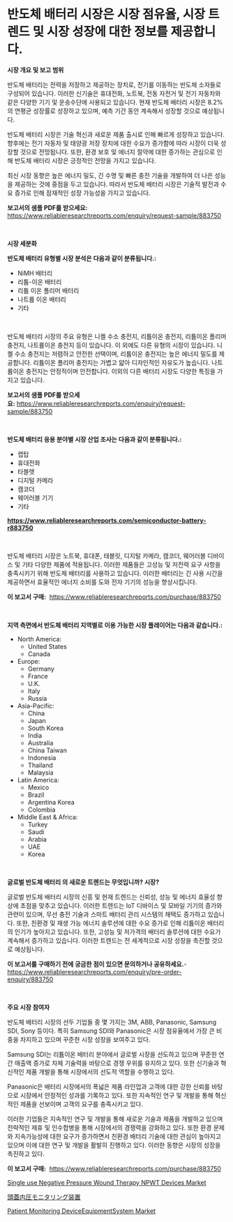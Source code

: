 <p><h1>반도체 배터리 시장은 시장 점유율, 시장 트렌드 및 시장 성장에 대한 정보를 제공합니다.</h1></p><p><strong>시장 개요 및 보고 범위</strong></p>
<p><p>반도체 배터리는 전력을 저장하고 제공하는 장치로, 전기를 이동하는 반도체 소자들로 구성되어 있습니다. 이러한 신기술은 휴대전화, 노트북, 전동 자전거 및 전기 자동차와 같은 다양한 기기 및 운송수단에 사용되고 있습니다. 현재 반도체 배터리 시장은 8.2%의 연평균 성장률로 성장하고 있으며, 예측 기간 동안 계속해서 성장할 것으로 예상됩니다. </p><p>반도체 배터리 시장은 기술 혁신과 새로운 제품 출시로 인해 빠르게 성장하고 있습니다. 향후에는 전기 자동차 및 태양광 저장 장치에 대한 수요가 증가함에 따라 시장이 더욱 성장할 것으로 전망됩니다. 또한, 환경 보호 및 에너지 절약에 대한 증가하는 관심으로 인해 반도체 배터리 시장은 긍정적인 전망을 가지고 있습니다.</p><p>최신 시장 동향은 높은 에너지 밀도, 긴 수명 및 빠른 충전 기술을 개발하여 더 나은 성능을 제공하는 것에 중점을 두고 있습니다. 따라서 반도체 배터리 시장은 기술적 발전과 수요 증가로 인해 잠재적인 성장 가능성을 가지고 있습니다.</p></p>
<p><strong>보고서의 샘플 PDF를 받으세요:</strong> <a href="https://www.reliableresearchreports.com/enquiry/request-sample/883750">https://www.reliableresearchreports.com/enquiry/request-sample/883750</a></p>
<p>&nbsp;</p>
<p><strong>시장 세분화</strong></p>
<p><strong>반도체 배터리 유형별 시장 분석은 다음과 같이 분류됩니다.:</strong></p>
<p><ul><li>NiMH 배터리</li><li>리튬-이온 배터리</li><li>리튬 이온 폴리머 배터리</li><li>나트륨 이온 배터리</li><li>기타</li></ul></p>
<p>&nbsp;</p>
<p><p>반도체 배터리 시장의 주요 유형은 니켈 수소 충전지, 리튬이온 충전지, 리튬이온 폴리머 충전지, 나트륨이온 충전지 등이 있습니다. 이 외에도 다른 유형의 시장이 있습니다. 니켈 수소 충전지는 저렴하고 안전한 선택이며, 리튬이온 충전지는 높은 에너지 밀도를 제공합니다. 리튬이온 폴리머 충전지는 가볍고 얇아 디자인적인 자유도가 높습니다. 나트륨이온 충전지는 안정적이며 안전합니다. 이외의 다른 배터리 시장도 다양한 특징을 가지고 있습니다.</p></p>
<p><strong>보고서의 샘플 PDF를 받으세요:</strong>&nbsp;<a href="https://www.reliableresearchreports.com/enquiry/request-sample/883750">https://www.reliableresearchreports.com/enquiry/request-sample/883750</a></p>
<p>&nbsp;</p>
<p><strong> 반도체 배터리 응용 분야별 시장 산업 조사는 다음과 같이 분류됩니다.:</strong></p>
<p><ul><li>랩탑</li><li>휴대전화</li><li>타블렛</li><li>디지털 카메라</li><li>캠코더</li><li>웨어러블 기기</li><li>기타</li></ul></p>
<p><strong><a href="https://www.reliableresearchreports.com/semiconductor-battery-r883750">https://www.reliableresearchreports.com/semiconductor-battery-r883750</a></strong></p>
<p>&nbsp;</p>
<p><p>반도체 배터리 시장은 노트북, 휴대폰, 태블릿, 디지털 카메라, 캠코더, 웨어러블 디바이스 및 기타 다양한 제품에 적용됩니다. 이러한 제품들은 고성능 및 저전력 요구 사항을 충족시키기 위해 반도체 배터리를 사용하고 있습니다. 이러한 배터리는 긴 사용 시간을 제공하면서 효율적인 에너지 소비를 도와 전자 기기의 성능을 향상시킵니다.</p></p>
<p><strong>이 보고서 구매:</strong>&nbsp; <a href="https://www.reliableresearchreports.com/purchase/883750">https://www.reliableresearchreports.com/purchase/883750</a></p>
<p>&nbsp;</p>
<p><strong>지역 측면에서 반도체 배터리 지역별로 이용 가능한 시장 플레이어는 다음과 같습니다.:</strong></p>
<p><ul>
    <li>
        North America:
        <ul>
            <li>United States</li>
            <li>Canada</li>
        </ul>
    </li>
    <li>
        Europe:
        <ul>
            <li>Germany</li>
            <li>France</li>
            <li>U.K.</li>
            <li>Italy</li>
            <li>Russia</li>
        </ul>
    </li>
    <li>
        Asia-Pacific:
        <ul>
            <li>China</li>
            <li>Japan</li>
            <li>South Korea</li>
            <li>India</li>
            <li>Australia</li>
            <li>China Taiwan</li>
            <li>Indonesia</li>
            <li>Thailand</li>
            <li>Malaysia</li>
        </ul>
    </li>
    <li>
        Latin America:
        <ul>
            <li>Mexico</li>
            <li>Brazil</li>
            <li>Argentina Korea</li>
            <li>Colombia</li>
        </ul>
    </li>
    <li>
        Middle East & Africa:
        <ul>
            <li>Turkey</li>
            <li>Saudi</li>
            <li>Arabia</li>
            <li>UAE</li>
            <li>Korea</li>
        </ul>
    </li>
    </ul></p>
<p>&nbsp;</p>
<p><strong>글로벌 반도체 배터리 의 새로운 트렌드는 무엇입니까? 시장?</strong></p>
<p><p>글로벌 반도체 배터리 시장의 신흥 및 현재 트렌드는 신뢰성, 성능 및 에너지 효율성 향상에 초점을 맞추고 있습니다. 이러한 트렌드는 IoT 디바이스 및 모바일 기기의 증가와 관련이 있으며, 무선 충전 기술과 스마트 배터리 관리 시스템의 채택도 증가하고 있습니다. 또한, 친환경 및 재생 가능 에너지 솔루션에 대한 수요 증가로 인해 리튬이온 배터리의 인기가 높아지고 있습니다. 또한, 고성능 및 저가격의 배터리 솔루션에 대한 수요가 계속해서 증가하고 있습니다. 이러한 트렌드는 전 세계적으로 시장 성장을 촉진할 것으로 예상됩니다.</p></p>
<p><strong>이 보고서를 구매하기 전에 궁금한 점이 있으면 문의하거나 공유하세요.</strong>- <a href="https://www.reliableresearchreports.com/enquiry/pre-order-enquiry/883750">https://www.reliableresearchreports.com/enquiry/pre-order-enquiry/883750</a></p>
<p>&nbsp;</p>
<p><strong>주요 시장 참여자</strong></p>
<p><p>반도체 배터리 시장의 선두 기업들 중 몇 가지는 3M, ABB, Panasonic, Samsung SDI, Sony 등이다. 특히 Samsung SDI와 Panasonic은 시장 점유율에서 가장 큰 비중을 차지하고 있으며 꾸준한 시장 성장을 보여주고 있다. </p><p>Samsung SDI는 리튬이온 배터리 분야에서 글로벌 시장을 선도하고 있으며 꾸준한 연간 매출액 증가로 자체 기술력을 바탕으로 경쟁 우위를 유지하고 있다. 또한 신기술과 혁신적인 제품 개발을 통해 시장에서의 선도적 역할을 수행하고 있다.</p><p>Panasonic은 배터리 시장에서의 폭넓은 제품 라인업과 고객에 대한 강한 신뢰를 바탕으로 시장에서 안정적인 성과를 기록하고 있다. 또한 지속적인 연구 및 개발을 통해 혁신적인 제품을 선보이며 고객의 요구를 충족시키고 있다.</p><p>이러한 기업들은 지속적인 연구 및 개발을 통해 새로운 기술과 제품을 개발하고 있으며 전략적인 제휴 및 인수합병을 통해 시장에서의 경쟁력을 강화하고 있다. 또한 환경 문제와 지속가능성에 대한 요구가 증가하면서 친환경 배터리 기술에 대한 관심이 높아지고 있으며 이에 대한 연구 및 개발을 활발히 진행하고 있다. 이러한 동향은 시장의 성장을 촉진하고 있다.</p></p>
<p><strong>이 보고서 구매:</strong>&nbsp;&nbsp;<a href="https://www.reliableresearchreports.com/purchase/883750">https://www.reliableresearchreports.com/purchase/883750</a></p>
<p><p><a href="https://www.linkedin.com/pulse/single-use-negative-pressure-wound-therapy-npwt-devicesnbspmarket-fzcke?trackingId=KZeoPKWTgbndnbX%2BEeoYvQ%3D%3D">Single use Negative Pressure Wound Therapy NPWT Devices Market</a></p><p><a href="https://github.com/dadanedu33/Market-Research-Report-List-1/blob/main/907330830010.md">頭蓋内圧モニタリング装置</a></p><p><a href="https://www.linkedin.com/pulse/patient-monitoring-deviceequipmentsystem-market-outlook-vcdme?trackingId=KK14ewKNI%2BEwqsYkw7xB9g%3D%3D">Patient Monitoring DeviceEquipmentSystem Market</a></p></p>